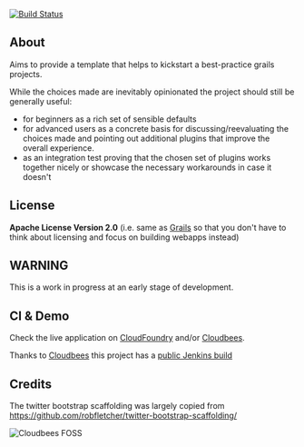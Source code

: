 [![Build Status](https://travis-ci.org/robokaso/grails-kickstart.png)](https://travis-ci.org/robokaso/grails-kickstart)

About
-----

Aims to provide a template that helps to kickstart a best-practice grails projects. 

While the choices made are inevitably opinionated the project should still be generally useful:

* for beginners as a rich set of sensible defaults
* for advanced users as a concrete basis for discussing/reevaluating the choices made and pointing out
	additional plugins that improve the overall experience.
* as an integration test proving that the chosen set of plugins works together nicely or 
	showcase the necessary workarounds in case it doesn't


License
-------
**Apache License Version 2.0** (i.e. same as [Grails](http://grails.org/License") so that you don't have to think about licensing and focus on building webapps instead)


WARNING
-------
This is a work in progress at an early stage of development.

CI & Demo
---------
Check the live application on [CloudFoundry](http://grailskick.cloudfoundry.com) and/or [Cloudbees](http://kickstart.robokasofoss.cloudbees.net/).

Thanks to [Cloudbees](http://cloudbees.com) this project has a [public Jenkins build](https://robokasofoss.ci.cloudbees.com/job/grails-kickstart/) 

Credits
-------

The twitter bootstrap scaffolding was largely copied from  https://github.com/robfletcher/twitter-bootstrap-scaffolding/

![Cloudbees FOSS](http://web-static-cloudfront.s3.amazonaws.com/images/badges/BuiltOnDEV.png)
